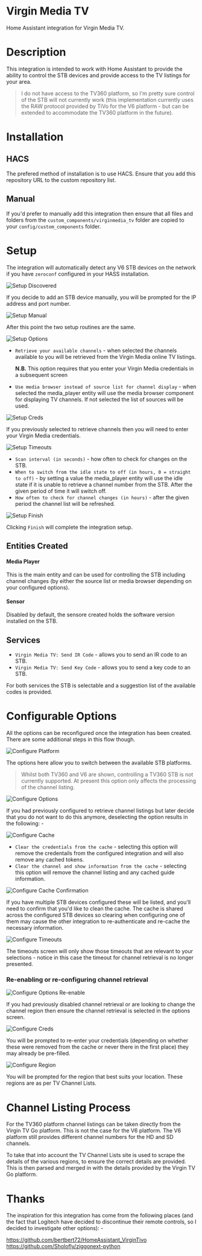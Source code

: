 
# Virgin Media TV

Home Assistant integration for Virgin Media TV.

# Description

This integration is intended to work with Home Assistant to provide the 
ability to control the STB devices and provide access to the TV listings for 
your area.

> I do not have access to the TV360 platform, so I'm pretty sure control of 
the STB will not currently work (this implementation currently uses the RAW 
protocol provided by TiVo for the V6 platform - but can be extended to 
accommodate the TV360 platform in the future).

# Installation

## HACS

The prefered method of installation is to use HACS. Ensure that you add this 
repository URL to the custom repository list.

## Manual

If you'd prefer to manually add this integration then ensure that all files 
and folders from the `custom_components/virginmedia_tv` folder are copied to 
your `config/custom_components` folder.

# Setup

The integration will automatically detect any V6 STB devices on the network 
if you have `zeroconf` configured in your HASS installation. 

![Setup Discovered]()

If you decide to add an STB device manually, you will be prompted for the IP 
address and port number.

![Setup Manual]()

After this point the two setup routines are the same.

![Setup Options]()

- `Retrieve your available channels` - when selected the channels available 
  to you will be retrieved from the Virgin Media online TV listings.

  **N.B.** This option requires that you enter your Virgin Media credentials 
  in a subsequent screen

- `Use media browser instead of source list for channel display` - when 
  selected the media_player entity will use the media browser component for 
  displaying 
  TV channels. If not selected the list of sources will be used.

![Setup Creds]()

If you previously selected to retrieve channels then you will need to enter 
your Virgin Media credentials.

![Setup Timeouts]()

- `Scan interval (in seconds)` - how often to check for changes on the STB.
- `When to switch from the idle state to off (in hours, 0 = straight to off)` -
  by setting a value the media_player entity will use the idle state if it 
  is unable to retrieve a channel number from the STB. After the given 
  period of time it will switch off.
- `How often to check for channel changes (in hours)` - after the given 
  period the channel list will be refreshed.

![Setup Finish]()

Clicking `Finish` will complete the integration setup.

## Entities Created

#### Media Player
This is the main entity and can be used for controlling the STB including 
channel changes (by either the source list or media browser depending on 
your configured options).

#### Sensor
Disabled by default, the sensore created holds the software version 
installed on the STB.

## Services

- `Virgin Media TV: Send IR Code` - allows you to send an IR code to an STB.
- `Virgin Media TV: Send Key Code` - allows you to send a key code to an STB. 

For both services the STB is selectable and a suggestion list of the 
available codes is provided.

# Configurable Options

All the options can be reconfigured once the integration has been created. 
There are some additional steps in this flow though.

![Configure Platform]()

The options here allow you to switch between the available STB platforms. 

> Whilst both TV360 and V6 are shown, controlling a TV360 STB is not 
> currently supported. At present this option only affects the processing of 
> the channel listing.

![Configure Options]()

If you had previously configured to retrieve channel listings but later 
decide that you do not want to do this anymore, deselecting the option 
results in the following: -

![Configure Cache]()

- `Clear the credentials from the cache` - selecting this option will remove 
  the credentails from the configured integration and will also remove any 
  cached tokens.
- `Clear the channel and show information from the cache` - selecting this 
  option will remove the channel listing and any cached guide information.

![Configure Cache Confirmation]()

If you have multiple STB devices configured these will be listed, and you'll 
need to confirm that you'd like to clean the cache. The cache is shared 
across the configured STB devices so clearing when configuring one of them 
may cause the other integration to re-authenticate and re-cache the 
necessary information.

![Configure Timeouts]()

The timeouts screen will only show those timeouts that are relevant to your 
selections - notice in this case the timeout for channel retrieval is no 
longer presented.

### Re-enabling or re-configuring channel retrieval

![Configure Options Re-enable]()

If you had previously disabled channel retrieval or are looking to change 
the channel region then ensure the channel retrieval is selected in the 
options screen.

![Configure Creds]()

You will be prompted to re-enter your credentials (depending on whether 
these were removed from the cache or never there in the first place) they 
may already be pre-filled.

![Configure Region]()

You will be prompted for the region that best suits your location. These 
regions are as per TV Channel Lists.

# Channel Listing Process

For the TV360 platform channel listings can be taken directly from the 
Virgin TV Go platform. This is not the case for the V6 platform. The V6 
platform still provides different channel numbers for the HD and SD channels.

To take that into account the TV Channel Lists site is used to scrape the 
details of the various regions, to ensure the correct details are provided. 
This is then parsed and merged in with the details provided by the Virgin TV 
Go platform.

# Thanks
The inspiration for this integration has come from the following places (and 
the fact that Logitech have decided to discontinue their remote controls, so 
I decided to investigate other options): -

https://github.com/bertbert72/HomeAssistant_VirginTivo
https://github.com/Sholofly/ziggonext-python

